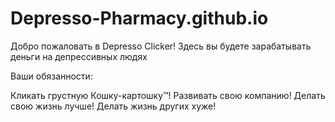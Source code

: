 # Depresso-Pharmacy.github.io

Добро пожаловать в Depresso Clicker!
Здесь вы будете зарабатывать деньги на депрессивных людях

Ваши обязанности:

  Кликать грустную Кошку-картошку™!
  Развивать свою компанию!
  Делать свою жизнь лучше!
  Делать жизнь других хуже!
